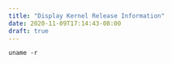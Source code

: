 ```yaml
---
title: "Display Kernel Release Information"
date: 2020-11-09T17:14:43-08:00
draft: true
---
```


```
uname -r
```
